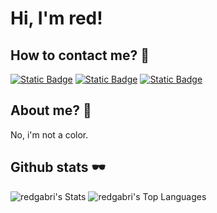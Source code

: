 
# Hi, I'm red!


## How to contact me? 🍃 
[![Static Badge](https://img.shields.io/badge/discord-000?style=for-the-badge&logo=discord&link=https%3A%2F%2Fdiscord.com%2Fusers%2F826198698786029598)](https://discord.com/826198698786029598)
[![Static Badge](https://img.shields.io/badge/telegram-000?style=for-the-badge&logo=telegram&link=t.me%2Frvady)](https://t.me/redgabri/)
[![Static Badge](https://img.shields.io/badge/github-000?style=for-the-badge&logo=github&link=https%3A%2F%2Fgithub.com%2Fredgabri)](https:github.com/redgabri)


## About me? 🎈
No, i'm not a color.


## Github stats 🕶
![redgabri's Stats](https://github-readme-stats.vercel.app/api?username=redgabri&theme=highcontrast&show_icons=true&hide_border=true&count_private=true) ![redgabri's Top Languages](https://github-readme-stats.vercel.app/api/top-langs/?username=redgabri&theme=highcontrast&show_icons=true&hide_border=true&layout=compact)
